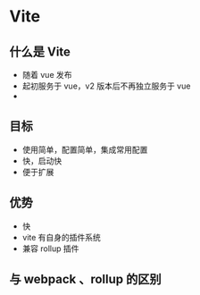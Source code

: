 # Vite

## 什么是 Vite

-   随着 vue 发布
-   起初服务于 vue，v2 版本后不再独立服务于 vue
-

## 目标

-   使用简单，配置简单，集成常用配置
-   快，启动快
-   便于扩展

## 优势

-   快
-   vite 有自身的插件系统
-   兼容 rollup 插件

## 与 webpack 、rollup 的区别
